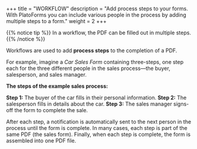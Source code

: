 +++
title = "WORKFLOW"
description = "Add process steps to your forms. With PlatoForms you can include various people in the process by adding multiple steps to a form."
weight = 2
+++

{{% notice tip  %}}
<a name="HM-WORKFLOW-100" class="anchor"></a>
In a workflow, the PDF can be filled out in multiple steps. 
{{% /notice %}}

Workflows are used to add **process steps** to the completion of a PDF. 

For example, imagine a *Car Sales Form* containing three-steps, one step each for the three different people in the sales process—the buyer, salesperson, and sales manager.

**The steps of the example sales process:**

**Step 1:** The buyer of the car fills in their personal information.
**Step 2:** The salesperson fills in details about the car.
**Step 3:**  The sales manager signs-off the form to complete the sale.

After each step, a notification is automatically sent to the next person in the process until the form is complete. In many cases, each step is part of the same PDF (the sales form). Finally, when each step is complete, the form is assembled into one PDF file.



